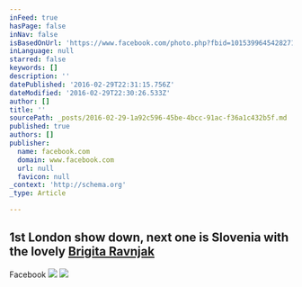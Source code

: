 ```yaml
---
inFeed: true
hasPage: false
inNav: false
isBasedOnUrl: 'https://www.facebook.com/photo.php?fbid=10153996454282718&set=a.431303647717.221826.770457717&type=3&theater'
inLanguage: null
starred: false
keywords: []
description: ''
datePublished: '2016-02-29T22:31:15.756Z'
dateModified: '2016-02-29T22:30:26.533Z'
author: []
title: ''
sourcePath: _posts/2016-02-29-1a92c596-45be-4bcc-91ac-f36a1c432b5f.md
published: true
authors: []
publisher:
  name: facebook.com
  domain: www.facebook.com
  url: null
  favicon: null
_context: 'http://schema.org'
_type: Article

---
```

## 1st London show down, next one is Slovenia with the lovely [Brigita Ravnjak][0]

Facebook
![](https://imgflo.herokuapp.com/graph/vahj1ThiexotieMo/f7dde7992742e17fce9987fd4d093442/passthrough.jpg?height=600&input=https%3A%2F%2Fs3-us-west-2.amazonaws.com%2Fthe-grid-img%2Fp%2F3425f5f41be377225ce835c5d3921979f5a371ac.jpg&width=600)
![](https://s3-us-west-2.amazonaws.com/the-grid-img/p/3425f5f41be377225ce835c5d3921979f5a371ac.jpg)

[0]: https://www.facebook.com/profile.php?id=100000523946058